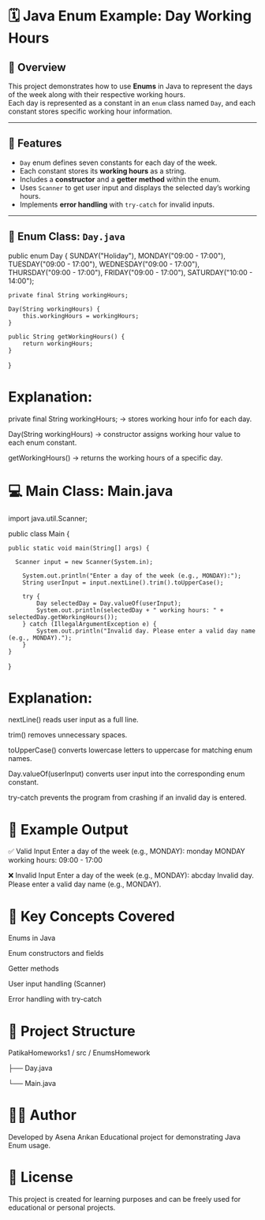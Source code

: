 # 🗓️ Java Enum Example: Day Working Hours

## 📘 Overview
This project demonstrates how to use **Enums** in Java to represent the days of the week along with their respective working hours.  
Each day is represented as a constant in an `enum` class named `Day`, and each constant stores specific working hour information.

---

## 🚀 Features
- `Day` enum defines seven constants for each day of the week.
- Each constant stores its **working hours** as a string.
- Includes a **constructor** and a **getter method** within the enum.
- Uses `Scanner` to get user input and displays the selected day’s working hours.
- Implements **error handling** with `try-catch` for invalid inputs.

---

## 🧩 Enum Class: `Day.java`


public enum Day {
    SUNDAY("Holiday"),
    MONDAY("09:00 - 17:00"),
    TUESDAY("09:00 - 17:00"),
    WEDNESDAY("09:00 - 17:00"),
    THURSDAY("09:00 - 17:00"),
    FRIDAY("09:00 - 17:00"),
    SATURDAY("10:00 - 14:00");

    private final String workingHours;

    Day(String workingHours) {
        this.workingHours = workingHours;
    }

    public String getWorkingHours() {
        return workingHours;
    }
}

# Explanation:

private final String workingHours; → stores working hour info for each day.

Day(String workingHours) → constructor assigns working hour value to each enum constant.

getWorkingHours() → returns the working hours of a specific day.

# 💻 Main Class: Main.java
import java.util.Scanner;

public class Main {

    public static void main(String[] args) {
  
      Scanner input = new Scanner(System.in);

        System.out.println("Enter a day of the week (e.g., MONDAY):");
        String userInput = input.nextLine().trim().toUpperCase();

        try {
            Day selectedDay = Day.valueOf(userInput);
            System.out.println(selectedDay + " working hours: " + selectedDay.getWorkingHours());
        } catch (IllegalArgumentException e) {
            System.out.println("Invalid day. Please enter a valid day name (e.g., MONDAY).");
        }
    }
}


# Explanation:

nextLine() reads user input as a full line.

trim() removes unnecessary spaces.

toUpperCase() converts lowercase letters to uppercase for matching enum names.

Day.valueOf(userInput) converts user input into the corresponding enum constant.

try-catch prevents the program from crashing if an invalid day is entered.

# 🧠 Example Output
✅ Valid Input
Enter a day of the week (e.g., MONDAY):
monday
MONDAY working hours: 09:00 - 17:00

❌ Invalid Input
Enter a day of the week (e.g., MONDAY):
abcday
Invalid day. Please enter a valid day name (e.g., MONDAY).

# 🧱 Key Concepts Covered

Enums in Java

Enum constructors and fields

Getter methods

User input handling (Scanner)

Error handling with try-catch

# 📂 Project Structure

PatikaHomeworks1 / src / EnumsHomework

 ├── Day.java

 └── Main.java

# 🧑‍💻 Author

Developed by Asena Arıkan
Educational project for demonstrating Java Enum usage.

# 🏁 License

This project is created for learning purposes and can be freely used for educational or personal projects.